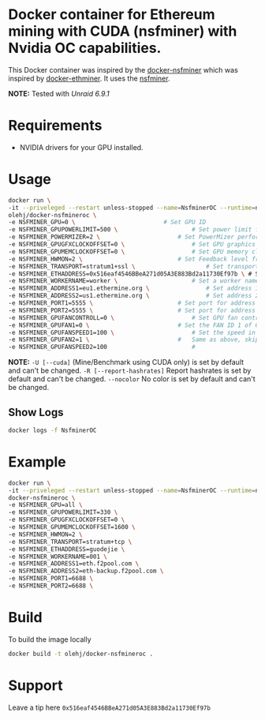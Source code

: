 # Docker container for Ethereum mining with CUDA (nsfminer) with Nvidia OC capabilities.

This Docker container was inspired by the [docker-nsfminer](https://github.com/pixelchrome/docker-nsfminer) which was inspired by [docker-ethminer](https://github.com/thipokch/docker-ethminer). It uses the [nsfminer](https://github.com/no-fee-ethereum-mining/nsfminer).

**NOTE:** Tested with *Unraid 6.9.1*

# Requirements

* NVIDIA drivers for your GPU installed.
 
# Usage

```sh
docker run \
-it --priveleged --restart unless-stopped --name=NsfminerOC --runtime=nvidia --gpus=all \
olehj/docker-nsfmineroc \
-e NSFMINER_GPU=0 \							# Set GPU ID
-e NSFMINER_GPUPOWERLIMIT=500 \						# Set power limit for GPU in Watt
-e NSFMINER_POWERMIZER=2 \						# Set PowerMizer performance level
-e NSFMINER_GPUGFXCLOCKOFFSET=0 \					# Set GPU graphics clock offset
-e NSFMINER_GPUMEMCLOCKOFFSET=0 \					# Set GPU memory clock offset
-e NSFMINER_HWMON=2 \							# Set Feedback level from nsfminer
-e NSFMINER_TRANSPORT=stratum1+ssl \					# Set transport for worker
-e NSFMINER_ETHADDRESS=0x516eaf4546BBeA271d05A3E883Bd2a11730Ef97b \	# Set your worker ethereum address
-e NSFMINER_WORKERNAME=worker \						# Set a worker name
-e NSFMINER_ADDRESS1=eu1.ethermine.org \				# Set address 1 for worker, both must be set
-e NSFMINER_ADDRESS2=us1.ethermine.org \				# Set address 2 for worker, both must be set
-e NSFMINER_PORT1=5555 \						# Set port for address 1
-e NSFMINER_PORT2=5555 \						# Set port for address 2
-e NSFMINER_GPUFANCONTROLL=0 \						# Set GPU fan controll, 0 will run auto and other fan settings are ignored
-e NSFMINER_GPUFAN1=0 \							# Set the FAN ID 1 of GPU
-e NSFMINER_GPUFANSPEED1=100 \						# Set the speed in percent of FAN ID 1
-e NSFMINER_GPUFAN2=1 \							#   Same as above, skip and delete if there's no more fans available.
-e NSFMINER_GPUFANSPEED2=100						# 
```

**NOTE:** 
`-U [--cuda]` (Mine/Benchmark using CUDA only) is set by default and can't be changed.
`-R [--report-hashrates]` Report hashrates is set by default and can't be changed.
`--nocolor` No color is set by default and can't be changed.

## Show Logs

```sh
docker logs -f NsfminerOC
```

# Example

```sh
docker run \
-it --priveleged --restart unless-stopped --name=NsfminerOC --runtime=nvidia --gpus=all \
docker-nsfmineroc \
-e NSFMINER_GPU=all \
-e NSFMINER_GPUPOWERLIMIT=330 \
-e NSFMINER_GPUGFXCLOCKOFFSET=0 \
-e NSFMINER_GPUMEMCLOCKOFFSET=1600 \
-e NSFMINER_HWMON=2 \
-e NSFMINER_TRANSPORT=stratum+tcp \
-e NSFMINER_ETHADDRESS=guodejie \
-e NSFMINER_WORKERNAME=001 \
-e NSFMINER_ADDRESS1=eth.f2pool.com \
-e NSFMINER_ADDRESS2=eth-backup.f2pool.com \
-e NSFMINER_PORT1=6688 \
-e NSFMINER_PORT2=6688 \
```

# Build

To build the image locally

```sh
docker build -t olehj/docker-nsfmineroc .
```

# Support

Leave a tip here `0x516eaf4546BBeA271d05A3E883Bd2a11730Ef97b`

